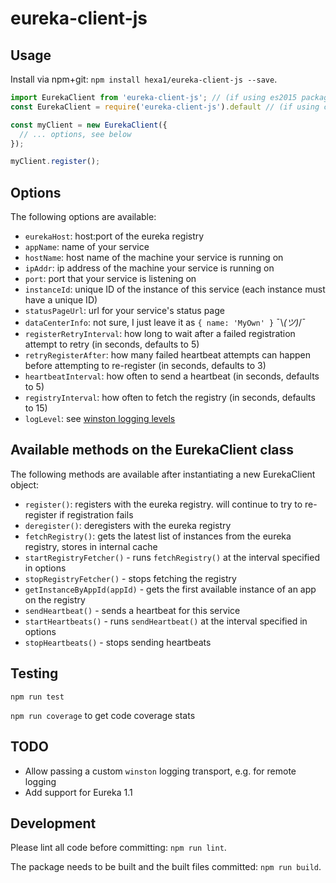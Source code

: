 # eureka-client-js

## Usage
Install via npm+git: `npm install hexa1/eureka-client-js --save`.

```js
import EurekaClient from 'eureka-client-js'; // (if using es2015 packages)
const EurekaClient = require('eureka-client-js').default // (if using commonjs)

const myClient = new EurekaClient({
  // ... options, see below
});

myClient.register();
```

## Options
The following options are available:

  - `eurekaHost`: host:port of the eureka registry
  - `appName`: name of your service
  - `hostName`: host name of the machine your service is running on
  - `ipAddr`: ip address of the machine your service is running on
  - `port`: port that your service is listening on
  - `instanceId`: unique ID of the instance of this service (each instance must have a unique ID)
  - `statusPageUrl`: url for your service's status page
  - `dataCenterInfo`: not sure, I just leave it as `{ name: 'MyOwn' }` ¯\\_(ツ)_/¯
  - `registerRetryInterval`: how long to wait after a failed registration attempt to retry (in seconds, defaults to 5)
  - `retryRegisterAfter`: how many failed heartbeat attempts can happen before attempting to re-register (in seconds, defaults to 3)
  - `heartbeatInterval`: how often to send a heartbeat (in seconds, defaults to 5)
  - `registryInterval`: how often to fetch the registry (in seconds, defaults to 15)
  - `logLevel`: see [winston logging levels](https://www.npmjs.com/package/winston#logging-levels)

## Available methods on the EurekaClient class
The following methods are available after instantiating a new EurekaClient object:

  - `register()`: registers with the eureka registry. will continue to try to re-register if registration fails
  - `deregister()`: deregisters with the eureka registry
  - `fetchRegistry()`: gets the latest list of instances from the eureka registry, stores in internal cache
  - `startRegistryFetcher()` - runs `fetchRegistry()` at the interval specified in options
  - `stopRegistryFetcher()` - stops fetching the registry
  - `getInstanceByAppId(appId)` - gets the first available instance of an app on the registry
  - `sendHeartbeat()` - sends a heartbeat for this service
  - `startHeartbeats()` - runs `sendHeartbeat()` at the interval specified in options
  - `stopHeartbeats()` - stops sending heartbeats

## Testing

`npm run test`

`npm run coverage` to get code coverage stats

## TODO
  - Allow passing a custom `winston` logging transport, e.g. for remote logging
  - Add support for Eureka 1.1

## Development

Please lint all code before committing: `npm run lint`.

The package needs to be built and the built files committed: `npm run build`.
